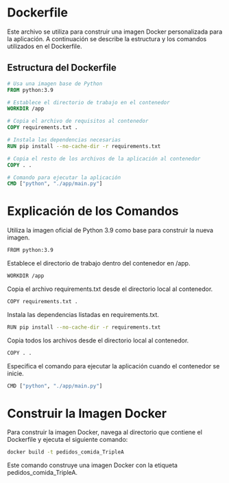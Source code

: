 # Dockerfile

Este archivo se utiliza para construir una imagen Docker personalizada para la aplicación. A continuación se describe la estructura y los comandos utilizados en el Dockerfile.

## Estructura del Dockerfile

```dockerfile
# Usa una imagen base de Python
FROM python:3.9

# Establece el directorio de trabajo en el contenedor
WORKDIR /app

# Copia el archivo de requisitos al contenedor
COPY requirements.txt .

# Instala las dependencias necesarias
RUN pip install --no-cache-dir -r requirements.txt

# Copia el resto de los archivos de la aplicación al contenedor
COPY . .

# Comando para ejecutar la aplicación
CMD ["python", "./app/main.py"]

```


# Explicación de los Comandos
Utiliza la imagen oficial de Python 3.9 como base para construir la nueva imagen.
```bash
FROM python:3.9
```

Establece el directorio de trabajo dentro del contenedor en /app.
```bash
WORKDIR /app
```

Copia el archivo requirements.txt desde el directorio local al contenedor.
```bash
COPY requirements.txt .
```

Instala las dependencias listadas en requirements.txt.
```bash
RUN pip install --no-cache-dir -r requirements.txt
```

Copia todos los archivos desde el directorio local al contenedor.
```bash
COPY . .
```

Especifica el comando para ejecutar la aplicación cuando el contenedor se inicie.
```bash
CMD ["python", "./app/main.py"]
```

# Construir la Imagen Docker
Para construir la imagen Docker, navega al directorio que contiene el Dockerfile y ejecuta el siguiente comando:

```bash
docker build -t pedidos_comida_TripleA
```

Este comando construye una imagen Docker con la etiqueta pedidos_comida_TripleA.

